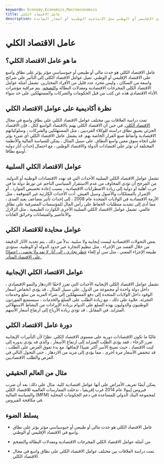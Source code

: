 ```yaml
---
keywords: Economy,Economics,Macroeconomics
title: عامل الاقتصاد الكلي
description: عامل الاقتصاد الكلي هو العامل الذي يرتبط بالاقتصاد الواسع على المستوى الإقليمي أو الوطني مثل الإنتاجية الوطنية أو أسعار الفائدة.
---
```


# عامل الاقتصاد الكلي
## ما هو عامل الاقتصاد الكلي؟

عامل الاقتصاد الكلي هو حدث مالي أو طبيعي أو جيوسياسي مؤثر يؤثر على نطاق واسع على الاقتصاد الإقليمي أو الوطني. تميل عوامل الاقتصاد الكلي إلى التأثير على شرائح واسعة من السكان ، وليس مجرد عدد قليل من الأفراد المختارين. تشمل أمثلة عوامل الاقتصاد الكلي المخرجات الاقتصادية ومعدلات البطالة [والتضخم](/inflation). يتم مراقبة مؤشرات الأداء الاقتصادي هذه عن كثب من قبل الحكومات والشركات والمستهلكين على حد سواء.

## نظرة أكاديمية على عوامل الاقتصاد الكلي

تمت دراسة العلاقات بين مختلف عوامل الاقتصاد الكلي على نطاق واسع في مجال [الاقتصاد الكلي](/macroeconomics). في حين أن الاقتصاد الكلي يهتم بالاقتصاد الواسع ككل ، فإن الاقتصاد الجزئي يضيق نطاق دراسته للوكلاء الفرديين ، مثل المستهلكين والشركات ، وسلوكياتهم الاقتصادية وأنماط صنع القرار الخاصة بهم. قد يشمل عامل الاقتصاد الكلي أي شيء يؤثر على اتجاه سوق معين واسع النطاق. على سبيل المثال ، يمكن للسياسة المالية والأنظمة المختلفة أن تؤثر على اقتصادات الدولة والاقتصاد الوطني ، مع احتمال إحداث آثار دولية أوسع نطاقا.

## عوامل الاقتصاد الكلي السلبية

تشمل عوامل الاقتصاد الكلي السلبية الأحداث التي قد تهدد الاقتصادات الوطنية أو الدولية. من المرجح أن تؤدي المخاوف من عدم الاستقرار السياسي الناجم عن تورط دولة ما في حرب أهلية أو دولية إلى زيادة الاضطرابات الاقتصادية ، بسبب إعادة تخصيص الموارد ، أو الإضرار بالممتلكات والأصول وسبل العيش. أدت الأحداث الكارثية غير المتوقعة ، مثل الأزمة الاقتصادية في الولايات المتحدة عام 2008 ، إلى إحداث تأثير مضاعف بعيد المدى ، مما أدى إلى تشديد متطلبات الحفاظ على رأس المال للمؤسسات المصرفية على نطاق عالمي. تشمل عوامل الاقتصاد الكلي السلبية الأخرى الكوارث الطبيعية ، مثل الزلازل والأعاصير والفيضانات وحرائق الغابات.

## عوامل محايدة للاقتصاد الكلي

بعض التحولات الاقتصادية ليست إيجابية ولا سلبية. بدلاً من ذلك ، يتم تحديد الآثار الدقيقة من خلال القصد من الإجراء ، مثل تنظيم التجارة عبر حدود الدولة أو الوطنية. ستؤدي طبيعة الإجراء المعني ، مثل سن أو إلغاء [حظر تجاري ، إلى آثار لا تعد ولا تحصى ، اعتمادًا على الاقتصاد المتأثر.](/embargo)

## عوامل الاقتصاد الكلي الإيجابية

تشمل عوامل الاقتصاد الكلي الإيجابية الأحداث التي تعزز لاحقًا الازدهار والنمو الاقتصادي ، داخل دولة واحدة أو مجموعة من الدول. على سبيل المثال ، قد يؤدي انخفاض أسعار الوقود داخل الولايات المتحدة إلى دفع المستهلكين إلى شراء المزيد من سلع وخدمات التجزئة. علاوة على ذلك ، مع زيادة الطلب على السلع والخدمات ، سيستمتع الموردون الوطنيون والدوليون بهذه السلع على الدوام بزيادة الإيرادات من النشاط الاستهلاكي المتزايد. في المقابل ، قد تؤدي زيادة الأرباح إلى ارتفاع أسعار الأسهم.

## دورة عامل الاقتصاد الكلي

غالبًا ما تكون الاقتصادات دورية على مستوى الاقتصاد الكلي. نظرًا لأن التأثيرات الإيجابية تعزز الرخاء ، فقد يؤدي الطلب المتزايد إلى ارتفاع الأسعار ، والذي قد يؤدي بدوره إلى كبت الاقتصاد ، حيث تصبح الأسر أكثر تقييدًا لإنفاقها. مع بدء تفوق العرض على الطلب ، قد تنخفض الأسعار مرة أخرى ، مما يؤدي إلى مزيد من الازدهار ، حتى التحول التالي في العرض والطلب الاقتصاديين.

## مثال من العالم الحقيقي

يمكن أيضًا تعريف الأمراض على أنها عوامل اقتصادية كلية. مثال على ذلك: بعد أن ضرب فيروس إيبولا عام 2014 غرب إفريقيا ، تدخلت الممارسات العالمية للاقتصاد الكلي والسياسة المالية (MFM) لمجموعة البنك الدولي للمساعدة في دعم الحكومات المحلية في مكافحة الفيروس.

## يسلط الضوء

- عامل الاقتصاد الكلي هو حدث مالي أو طبيعي أو جيوسياسي مؤثر يؤثر على نطاق واسع في الاقتصاد الإقليمي أو الوطني.

- من أمثلة عوامل الاقتصاد الكلي المخرجات الاقتصادية ومعدلات البطالة والتضخم.

- تمت دراسة العلاقات بين مختلف عوامل الاقتصاد الكلي على نطاق واسع في مجال الاقتصاد الكلي.

